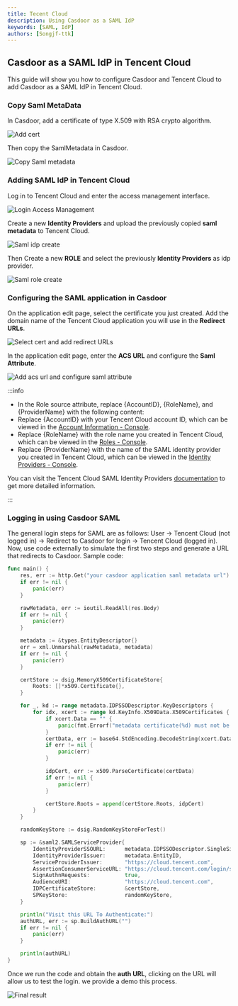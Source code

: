 ```yaml
---
title: Tecent Cloud
description: Using Casdoor as a SAML IdP
keywords: [SAML, IdP]
authors: [Songjf-ttk]
---
```


## Casdoor as a SAML IdP in Tencent Cloud

This guide will show you how to configure Casdoor and Tencent Cloud to add Casdoor as a SAML IdP in Tencent Cloud.

### Copy Saml MetaData

In Casdoor, add a certificate of type X.509 with RSA crypto algorithm.

![Add cert](/img/how-to-connect/saml/saml_tencent-cloud_cert.png)

Then copy the SamlMetadata in Casdoor.

![Copy Saml metadata](/img/how-to-connect/saml/saml_tencent-cloud_metadata.png)

### Adding SAML IdP in Tencent Cloud

Log in to Tencent Cloud and enter the access management interface.

![Login Access Management](/img/how-to-connect/saml/saml_tencent-cloud_access_management.png)

Create a new **Identity Providers** and upload the previously copied **saml metadata** to Tencent Cloud.

![Saml idp create](/img/how-to-connect/saml/saml_tencent-cloud_idp_create.png)

Then Create a new **ROLE** and select the previously **Identity Providers** as idp provider.

![Saml role create](/img/how-to-connect/saml/saml_tencent-cloud_create_role.png)

### Configuring the SAML application in Casdoor

On the application edit page, select the certificate you just created. Add the domain name of the Tencent Cloud application you will use in the **Redirect URLs**.

![Select cert and add redirect URLs](/img/how-to-connect/saml/saml_tencent-cloud_app.png)

In the application edit page, enter the **ACS URL** and configure the **Saml Attribute**.

![Add acs url and configure saml attribute](/img/how-to-connect/saml/saml_tencent-cloud_acs.png)

:::info

* In the Role source attribute, replace {AccountID}, {RoleName}, and {ProviderName} with the following content:
* Replace {AccountID} with your Tencent Cloud account ID, which can be viewed in the [Account Information - Console](https://console.cloud.tencent.com/developer).
* Replace {RoleName} with the role name you created in Tencent Cloud, which can be viewed in the [Roles - Console](https://console.cloud.tencent.com/cam/role).
* Replace {ProviderName} with the name of the SAML identity provider you created in Tencent Cloud, which can be viewed in the [Identity Providers - Console](https://console.cloud.tencent.com/cam/idp).

You can visit the Tencent Cloud SAML Identity Providers [documentation](https://cloud.tencent.com/document/product/598/38058) to get more detailed information.

:::

### Logging in using Casdoor SAML

The general login steps for SAML are as follows: User -> Tencent Cloud (not logged in) -> Redirect to Casdoor for login -> Tencent Cloud (logged in). Now, use code externally to simulate the first two steps and generate a URL that redirects to Casdoor. Sample code:

```go
func main() {
    res, err := http.Get("your casdoor application saml metadata url")
    if err != nil {
        panic(err)
    }

    rawMetadata, err := ioutil.ReadAll(res.Body)
    if err != nil {
        panic(err)
    }

    metadata := &types.EntityDescriptor{}
    err = xml.Unmarshal(rawMetadata, metadata)
    if err != nil {
        panic(err)
    }

    certStore := dsig.MemoryX509CertificateStore{
        Roots: []*x509.Certificate{},
    }

    for _, kd := range metadata.IDPSSODescriptor.KeyDescriptors {
        for idx, xcert := range kd.KeyInfo.X509Data.X509Certificates {
            if xcert.Data == "" {
                panic(fmt.Errorf("metadata certificate(%d) must not be empty", idx))
            }
            certData, err := base64.StdEncoding.DecodeString(xcert.Data)
            if err != nil {
                panic(err)
            }

            idpCert, err := x509.ParseCertificate(certData)
            if err != nil {
                panic(err)
            }

            certStore.Roots = append(certStore.Roots, idpCert)
        }
    }

    randomKeyStore := dsig.RandomKeyStoreForTest()

    sp := &saml2.SAMLServiceProvider{
        IdentityProviderSSOURL:      metadata.IDPSSODescriptor.SingleSignOnServices[0].Location,
        IdentityProviderIssuer:      metadata.EntityID,
        ServiceProviderIssuer:       "https://cloud.tencent.com",
        AssertionConsumerServiceURL: "https://cloud.tencent.com/login/saml",
        SignAuthnRequests:           true,
        AudienceURI:                 "https://cloud.tencent.com",
        IDPCertificateStore:         &certStore,
        SPKeyStore:                  randomKeyStore,
    }

    println("Visit this URL To Authenticate:")
    authURL, err := sp.BuildAuthURL("")
    if err != nil {
        panic(err)
    }

    println(authURL)
}
```

Once we run the code and obtain the **auth URL**, clicking on the URL will allow us to test the login. we provide a demo this process.

![Final result](/img/how-to-connect/saml/saml_tencent-cloud_login_test.gif)
